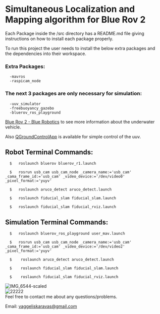 # Simultaneous Localization and Mapping algorithm for Blue Rov 2

Each Package inside the /src directory has a README.md file giving instructions on how to install each package properly.

To run this project the user needs to install the below extra packages and the dependencies into their workspace.

  ### Extra Packages:  
  
      -mavros
      -raspicam_node


  ### The next 3 packages are only necessary for simulation:
    
      -uuv_simulator  
      -freebuoyancy_gazebo   
      -bluerov_ros_playground
    

[Blue Rov 2 - Blue Robotics](https://bluerobotics.com/store/rov/bluerov2/) to see more information about the underwater vehicle.  
  
Also [QGroundControlApp](https://docs.qgroundcontrol.com/master/en/qgc-user-guide/getting_started/download_and_install.html) is available for simple control of the uuv.

## Robot Terminal Commands:
    
      $   roslaunch bluerov bluerov_r1.launch

      $   rosrun usb_cam usb_cam_node _camera_name:='usb_cam' _cama_frame_id:='usb_cam' _video_device:='/dev/video0' _pixel_format:='yuyv'
      
      $   roslaunch aruco_detect aruco_detect.launch
      
      $   roslaunch fiducial_slam fiducial_slam.launch
      
      $   roslaunch fiducial_slam fiducial_rviz.launch
      
## Simulation Terminal Commands:

      $   roslaunch bluerov_ros_playground user_mav.launch

      $   rosrun usb_cam usb_cam_node _camera_name:='usb_cam' _cama_frame_id:='usb_cam' _video_device:='/dev/video2' _pixel_format:='yuyv'
      
      $    roslaunch aruco_detect aruco_detect.launch
      
      $    roslaunch fiducial_slam fiducial_slam.launch
      
      $    roslaunch fiducial_slam fiducial_rviz.launch


  ![IMG_6544-scaled](https://github.com/user-attachments/assets/ac39478d-ba15-4728-8635-981c3f6bfbec)  
  ![22222](https://github.com/user-attachments/assets/ac2ddf8b-4fad-4890-8763-1b008f9e13f9)  
Feel free to contact me about any questions/problems.

Email: vaggeliskaravas@gmail.com
